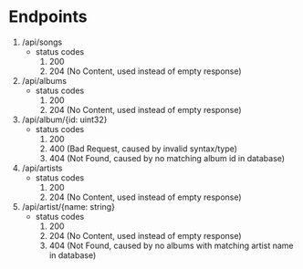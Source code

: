 # Endpoints

1. /api/songs
    * status codes
        1. 200
        2. 204 (No Content, used instead of empty response)
2. /api/albums
    * status codes
        1. 200
        2. 204 (No Content, used instead of empty response)
3. /api/album/{id: uint32}
    * status codes
        1. 200
        2. 400 (Bad Request, caused by invalid syntax/type)
        3. 404 (Not Found, caused by no matching album id in database)
4. /api/artists
    * status codes
        1. 200
        2. 204 (No Content, used instead of empty response)
5. /api/artist/{name: string}
    * status codes
        1. 200
        2. 204 (No Content, used instead of empty response)
        3. 404 (Not Found, caused by no albums with matching artist name in database)
